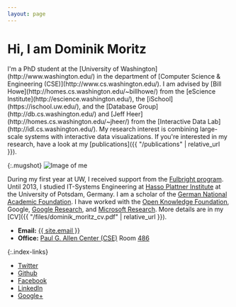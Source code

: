 ```yaml
---
layout: page
---
```


# Hi, I am Dominik Moritz

<div class="home-columns" markdown="1">
<div class="intro" markdown="1">

<span class="lead">
I'm a PhD student at the [University of Washington](http://www.washington.edu/) in the department of [Computer Science & Engineering (CSE)](http://www.cs.washington.edu/). I am advised by [Bill Howe](http://homes.cs.washington.edu/~billhowe/) from the [eScience Institute](http://escience.washington.edu/), the [iSchool](https://ischool.uw.edu/), and the [Database Group](http://db.cs.washington.edu/) and [Jeff Heer](http://homes.cs.washington.edu/~jheer/) from the [Interactive Data Lab](http://idl.cs.washington.edu/). My research interest is combining large-scale systems with interactive data visualizations. If you're interested in my research, have a look at my [publications]({{ "/publications" | relative_url }}).
</span>
</div>

{:.mugshot}
<img src="{{ '/images/dominik.webp' | absolute_url }}" onerror="this.onerror=null; this.src='{{ '/images/dominik.jpg' | absolute_url }}'" alt="Image of me">

</div>

During my first year at UW, I received support from the [Fulbright program](https://en.wikipedia.org/wiki/Fulbright_Program). Until 2013, I studied IT-Systems Engineering at [Hasso Plattner Institute](http://www.hpi.uni-potsdam.de) at the University of Potsdam, Germany. I am a scholar of the [German National Academic Foundation](http://www.studienstiftung.de/). I have worked with the [Open Knowledge Foundation](http://www.okfn.org), Google, [Google Research](https://research.google.com/), and [Microsoft Research](https://www.microsoft.com/en-us/research/group/vibe/). More details are in my [CV]({{ "/files/dominik_moritz_cv.pdf" | relative_url }}).

* **Email:** <a href="mailto:{{ site.email }}">{{ site.email }}</a>
* **Office:** [Paul G. Allen Center (CSE)](http://www.washington.edu/maps/?q=cse) Room [486](https://norfolk.cs.washington.edu/directory/index.php?prev_floor=4&show_room=CSE486)

{:.index-links}
* [<i class="fa fa-twitter fa-lg"></i> Twitter](https://twitter.com/domoritz)
* [<i class="fa fa-github fa-lg"></i> Github](https://github.com/domoritz)
* [<i class="fa fa-facebook-square fa-lg"></i> Facebook](https://www.facebook.com/moritz.dominik)
* [<i class="fa fa-linkedin fa-lg"></i> LinkedIn](https://www.linkedin.com/pub/dominik-moritz/24/b81/409)
* [<i class="fa fa-google-plus fa-lg"></i> Google+](https://plus.google.com/110111947282446666823)
